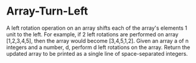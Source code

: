 # Array-Turn-Left
A left rotation operation on an array shifts each of the array's elements 1 unit to the left. For example, if 2 
left rotations are performed on array [1,2,3,4,5], then the array would become [3,4,5,1,2].
Given an array a of n integers and a number, d, perform d left rotations on the array. 
Return the updated array to be printed as a single line of space-separated integers.

